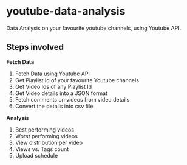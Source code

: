 # youtube-data-analysis
Data Analysis on your favourite youtube channels, using Youtube API.

## Steps involved
**Fetch Data**
1. Fetch Data using Youtube API
2. Get Playlist Id of your favourite Youtube channels
3. Get Video Ids of any Playlist Id
4. Get Video details into a JSON format
5. Fetch comments on videos from video details
6. Convert the details into csv file

**Analysis**
1. Best performing videos
2. Worst performing videos
3. View distribution per video
4. Views vs. Tags count
5. Upload schedule
